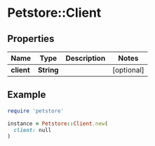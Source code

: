 # Petstore::Client

## Properties

| Name | Type | Description | Notes |
| ---- | ---- | ----------- | ----- |
| **client** | **String** |  | [optional] |

## Example

```ruby
require 'petstore'

instance = Petstore::Client.new(
  client: null
)
```

